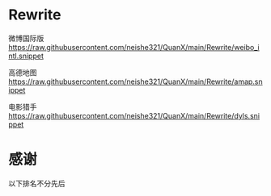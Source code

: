 # Rewrite
微博国际版 
https://raw.githubusercontent.com/neishe321/QuanX/main/Rewrite/weibo_intl.snippet

高德地图
https://raw.githubusercontent.com/neishe321/QuanX/main/Rewrite/amap.snippet

电影猎手
https://raw.githubusercontent.com/neishe321/QuanX/main/Rewrite/dyls.snippet

# 感谢
以下排名不分先后
